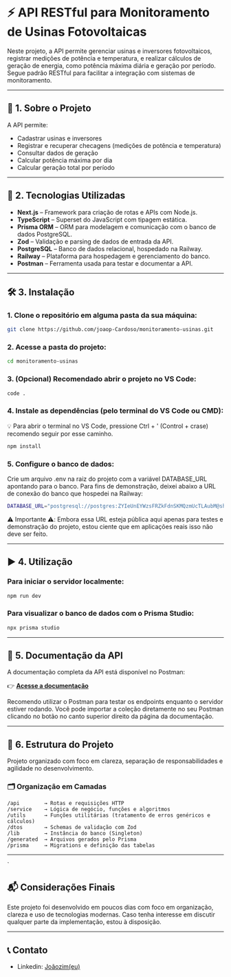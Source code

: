 # ⚡ API RESTful para Monitoramento de Usinas Fotovoltaicas

Neste projeto, a API permite gerenciar usinas e inversores fotovoltaicos, registrar medições de potência e temperatura, e realizar cálculos de geração de energia, como potência máxima diária e geração por período. Segue padrão RESTful para facilitar a integração com sistemas de monitoramento.

---

## 📌 1. Sobre o Projeto

A API permite:

- Cadastrar usinas e inversores
- Registrar e recuperar checagens (medições de potência e temperatura)
- Consultar dados de geração
- Calcular potência máxima por dia
- Calcular geração total por período

---

## 🚀 2. Tecnologias Utilizadas

- **Next.js** – Framework para criação de rotas e APIs com Node.js.
- **TypeScript** – Superset do JavaScript com tipagem estática.
- **Prisma ORM** – ORM para modelagem e comunicação com o banco de dados PostgreSQL.
- **Zod** – Validação e parsing de dados de entrada da API.
- **PostgreSQL** – Banco de dados relacional, hospedado na Railway.
- **Railway** – Plataforma para hospedagem e gerenciamento do banco.
- **Postman** – Ferramenta usada para testar e documentar a API.

---

## 🛠️ 3. Instalação

### 1. Clone o repositório em alguma pasta da sua máquina:

```bash
git clone https://github.com/joaop-Cardoso/monitoramento-usinas.git
```

### 2. Acesse a pasta do projeto:

```bash
cd monitoramento-usinas
```

### 3. (Opcional) Recomendado abrir o projeto no VS Code:

```bash
code .
```

### 4. Instale as dependências (pelo terminal do VS Code ou CMD):

💡 Para abrir o terminal no VS Code, pressione Ctrl + ' (Control + crase) recomendo seguir por esse caminho.

```bash
npm install
```

### 5. Configure o banco de dados:

Crie um arquivo .env na raiz do projeto com a variável DATABASE_URL apontando para o banco. Para fins de demonstração, deixei abaixo a URL de conexão do banco que hospedei na Railway:

```bash
DATABASE_URL="postgresql://postgres:ZYIeUnEYWzsFRZkFdnSKMQzmUcTLAubM@shortline.proxy.rlwy.net:23196/railway"
```
⚠️ Importante ⚠️:
Embora essa URL esteja pública aqui apenas para testes e demonstração do projeto, estou ciente que em aplicações reais isso não deve ser feito. 

---

## ▶️ 4. Utilização

### Para iniciar o servidor localmente:

```bash
npm run dev
```

### Para visualizar o banco de dados com o Prisma Studio:

```bash
npx prisma studio
```

---

## 📄 5. Documentação da API

A documentação completa da API está disponível no Postman:

👉 **[Acesse a documentação](https://documenter.getpostman.com/view/33533975/2sB2qUo5Vn)**

Recomendo utilizar o Postman para testar os endpoints enquanto o servidor estiver rodando.
Você pode importar a coleção diretamente no seu Postman clicando no botão no canto superior direito da página da documentação.

---

## 🧱 6. Estrutura do Projeto

Projeto organizado com foco em clareza, separação de responsabilidades e agilidade no desenvolvimento.

### 🗂️ Organização em Camadas

```
/api        → Rotas e requisições HTTP
/service    → Lógica de negócio, funções e algoritmos
/utils      → Funções utilitárias (tratamento de erros genéricos e cálculos)
/dtos       → Schemas de validação com Zod
/lib        → Instância do banco (Singleton)
/generated  → Arquivos gerados pelo Prisma
/prisma     → Migrations e definição das tabelas
```
---
`
## 📬 Considerações Finais

Este projeto foi desenvolvido em poucos dias com foco em organização, clareza e uso de tecnologias modernas. Caso tenha interesse em discutir qualquer parte da implementação, estou à disposição.

---

## 📞 Contato

- Linkedin: [Joãozim(eu)](https://www.linkedin.com/in/joaop-cardoso/)
